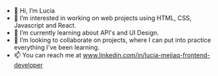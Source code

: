 - 👋 Hi, I’m Lucia
- 👀 I’m interested in working on web projects using HTML, CSS, Javascript and React.
- 🌱 I’m currently learning about API's and UI Design.
- 💞️ I’m looking to collaborate on projects, where I can put into practice everything I've been learning.
- 📫 You can reach me at www.linkedin.com/in/lucia-mejiaq-frontend-developer

<!---
luquiceno/luquiceno is a ✨ special ✨ repository because its `README.md` (this file) appears on your GitHub profile.
You can click the Preview link to take a look at your changes.
--->
